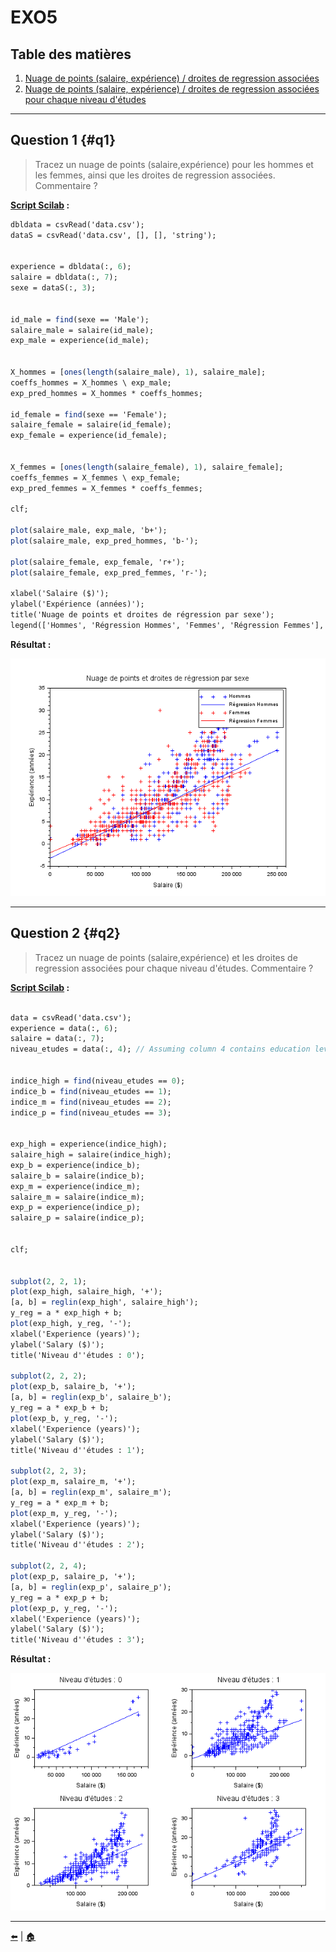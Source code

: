 # EXO5

## Table des matières
1. [Nuage de points (salaire, expérience) / droites de regression associées ](#q1)
2. [Nuage de points (salaire, expérience) / droites de regression associées pour chaque niveau d'études](#q2)

---

## Question 1 {#q1}

> Tracez un nuage de points (salaire,expérience) pour les hommes et les femmes, ainsi que les droites de regression associées. Commentaire ?

**[Script Scilab](scripts/ex5-1.sce) :**

```scilab
dbldata = csvRead('data.csv');
dataS = csvRead('data.csv', [], [], 'string');


experience = dbldata(:, 6);
salaire = dbldata(:, 7);
sexe = dataS(:, 3); 


id_male = find(sexe == 'Male');
salaire_male = salaire(id_male);
exp_male = experience(id_male);


X_hommes = [ones(length(salaire_male), 1), salaire_male];
coeffs_hommes = X_hommes \ exp_male;
exp_pred_hommes = X_hommes * coeffs_hommes;

id_female = find(sexe == 'Female');
salaire_female = salaire(id_female);
exp_female = experience(id_female);


X_femmes = [ones(length(salaire_female), 1), salaire_female];
coeffs_femmes = X_femmes \ exp_female;
exp_pred_femmes = X_femmes * coeffs_femmes;

clf;

plot(salaire_male, exp_male, 'b+'); 
plot(salaire_male, exp_pred_hommes, 'b-'); 

plot(salaire_female, exp_female, 'r+');
plot(salaire_female, exp_pred_femmes, 'r-'); 

xlabel('Salaire ($)');
ylabel('Expérience (années)');
title('Nuage de points et droites de régression par sexe');
legend(['Hommes', 'Régression Hommes', 'Femmes', 'Régression Femmes'], 'location', 'northwest');      
```

**Résultat :**

![Nuage de points avec droites de regression](img/5.1.png)

---

## Question 2 {#q2}

> Tracez un nuage de points (salaire,expérience) et les droites de regression associées pour chaque niveau d'études. Commentaire ?

**[Script Scilab](scripts/ex5-2.sce) :**

```scilab

data = csvRead('data.csv');
experience = data(:, 6);
salaire = data(:, 7);
niveau_etudes = data(:, 4); // Assuming column 4 contains education levels


indice_high = find(niveau_etudes == 0);
indice_b = find(niveau_etudes == 1);
indice_m = find(niveau_etudes == 2);
indice_p = find(niveau_etudes == 3);


exp_high = experience(indice_high);
salaire_high = salaire(indice_high);
exp_b = experience(indice_b);
salaire_b = salaire(indice_b);
exp_m = experience(indice_m);
salaire_m = salaire(indice_m);
exp_p = experience(indice_p);
salaire_p = salaire(indice_p);


clf;


subplot(2, 2, 1);
plot(exp_high, salaire_high, '+');
[a, b] = reglin(exp_high', salaire_high');
y_reg = a * exp_high + b;
plot(exp_high, y_reg, '-');
xlabel('Experience (years)');
ylabel('Salary ($)');
title('Niveau d''études : 0');

subplot(2, 2, 2);
plot(exp_b, salaire_b, '+');
[a, b] = reglin(exp_b', salaire_b');
y_reg = a * exp_b + b;
plot(exp_b, y_reg, '-');
xlabel('Experience (years)');
ylabel('Salary ($)');
title('Niveau d''études : 1');

subplot(2, 2, 3);
plot(exp_m, salaire_m, '+');
[a, b] = reglin(exp_m', salaire_m');
y_reg = a * exp_m + b;
plot(exp_m, y_reg, '-');
xlabel('Experience (years)');
ylabel('Salary ($)');
title('Niveau d''études : 2');

subplot(2, 2, 4);
plot(exp_p, salaire_p, '+');
[a, b] = reglin(exp_p', salaire_p');
y_reg = a * exp_p + b;
plot(exp_p, y_reg, '-');
xlabel('Experience (years)');
ylabel('Salary ($)');
title('Niveau d''études : 3'); 
```

**Résultat :**

![Nuage de points avec droites de regression en fonction de chaque niveau d'étude](img/5.2.png)

---





[⬅️](../EXO3/ "Exercice précédent (Exercice 4)") | [🏠](../ "Retour au sommaire")